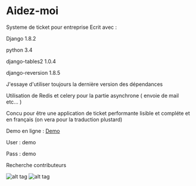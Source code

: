 # Aidez-moi

Systeme de ticket pour entreprise 
Ecrit avec :

Django 1.8.2  

python 3.4

django-tables2 1.0.4

django-reversion 1.8.5

J'essaye d'utiliser toujours la dernière version des dépendances

Utilisation de Redis et celery pour la partie asynchrone ( envoie de mail etc... )

Concu pour être une application de ticket performante 
lisible et compléte et en français (on vera pour la traduction plustard)




Demo en ligne : [Demo](http://hadmagic.pythonanywhere.com)

User : demo

Pass : demo

Recherche contributeurs


![alt tag](https://github.com/hadmagic/Aidez-moi/blob/master/pict1.jpg)
![alt tag](https://github.com/hadmagic/Aidez-moi/blob/master/pict2.jpg)
